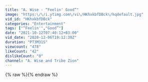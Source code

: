 ```yaml
---
title: "A. Wise - “Feelin' Good”"
image: "https:\/\/i.ytimg.com\/vi\/HKhxkbfDBck\/hqdefault.jpg"
vid_id: "HKhxkbfDBck"
categories: "Entertainment"
tags: ["“Feelin'","Good”"]
date: "2021-10-12T07:40:12+03:00"
vid_date: "2020-12-06T19:12:30Z"
duration: "PT3M31S"
viewcount: "478"
likeCount: "42"
dislikeCount: "0"
channel: "A. Wise and Tribe Zion"
---
```

{% raw %}{% endraw %}
